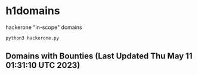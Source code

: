 # h1domains
hackerone "in-scope" domains

`python3 hackerone.py`
## Domains with Bounties (Last Updated Thu May 11 01:31:10 UTC 2023)
```

```
